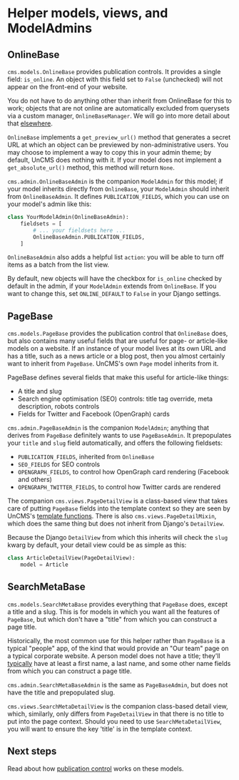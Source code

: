 # Helper models, views, and ModelAdmins

## OnlineBase

`cms.models.OnlineBase` provides publication controls.
It provides a single field: `is_online`.
An object with this field set to `False` (unchecked) will not appear on the front-end of your website.

You do not have to do anything other than inherit from OnlineBase for this to work; objects that are not online are automatically excluded from querysets via a custom manager, `OnlineBaseManager`.
We will go into more detail about that [elsewhere](publication-control.md).

`OnlineBase` implements a `get_preview_url()` method that generates a secret URL at which an object can be previewed by non-administrative users.
You may choose to implement a way to copy this in your admin theme; by default, UnCMS does nothing with it.
If your model does not implement a `get_absolute_url()` method, this method will return `None`.

`cms.admin.OnlineBaseAdmin` is the companion `ModelAdmin` for this model;
if your model inherits directly from `OnlineBase`, your `ModelAdmin` should inherit from `OnlineBaseAdmin`.
It defines `PUBLICATION_FIELDS`, which you can use on your model's admin like this:

```python
class YourModelAdmin(OnlineBaseAdmin):
    fieldsets = [
        # ... your fieldsets here ...
        OnlineBaseAdmin.PUBLICATION_FIELDS,
    ]
```

`OnlineBaseAdmin` also adds a helpful list `action`: you will be able to turn off items as a batch from the list view.

By default, new objects will have the checkbox for `is_online` checked by default in the admin, if your `ModelAdmin` extends from `OnlineBase`.
If you want to change this, set `ONLINE_DEFAULT` to `False` in your Django settings.

## PageBase

`cms.models.PageBase` provides the publication control that `OnlineBase` does, but also contains many useful fields that are useful for page- or article-like models on a website.
If an instance of your model lives at its own URL and has a title, such as a news article or a blog post, then you almost certainly want to inherit from `PageBase`.
UnCMS's own `Page` model inherits from it.

PageBase defines several fields that make this useful for article-like things:

* A title and slug
* Search engine optimisation (SEO) controls: title tag override, meta description, robots controls
* Fields for Twitter and Facebook (OpenGraph) cards

`cms.admin.PageBaseAdmin` is the companion `ModelAdmin`; anything that derives from `PageBase` definitely wants to use `PageBaseAdmin`.
It prepopulates your `title` and `slug` field automatically, and offers the following fieldsets:

* `PUBLICATION_FIELDS`, inherited from `OnlineBase`
* `SEO_FIELDS` for SEO controls
* `OPENGRAPH_FIELDS`, to control how OpenGraph card rendering (Facebook and others)
* `OPENGRAPH_TWITTER_FIELDS`, to control how Twitter cards are rendered

The companion `cms.views.PageDetailView` is a class-based view that takes care of putting `PageBase` fields into the template context so they are seen by UnCMS's [template functions](template-functions.md).
There is also `cms.views.PageDetailMixin`, which does the same thing but does not inherit from Django's `DetailView`.

Because the Django `DetailView` from which this inherits will check the `slug` kwarg by default, your detail view could be as simple as this:

```python
class ArticleDetailView(PageDetailView):
    model = Article
```

## SearchMetaBase

`cms.models.SearchMetaBase` provides everything that `PageBase` does, except a title and a slug.
This is for models in which you want all the features of `PageBase`, but which don't have a "title" from which you can construct a page title.

Historically, the most common use for this helper rather than `PageBase` is a typical "people" app, of the kind that would provide an "Our team" page on a typical corporate website.
A person model does not have a title; they'll [typically](https://www.kalzumeus.com/2010/06/17/falsehoods-programmers-believe-about-names/) have at least a first name, a last name, and some other name fields from which you can construct a page title.

`cms.admin.SearchMetaBaseAdmin` is the same as `PageBaseAdmin`, but does not have the title and prepopulated slug.

`cms.views.SearchMetaDetailView` is the companion class-based detail view, which, similarly, only differs from `PageDetailView` in that there is no title to put into the page context.
Should you need to use `SearchMetaDetailView`, you will want to ensure the key 'title' is in the template context.

## Next steps

Read about how [publication control](publication-control.md) works on these models.

